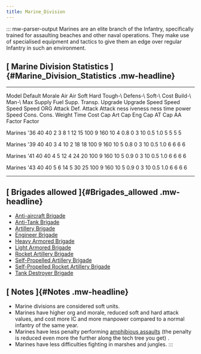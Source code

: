 ```yaml
---
title: Marine_Division
---
```


::: mw-parser-output
Marines are an elite branch of the Infantry, specifically trained for
assaulting beaches and other naval operations. They make use of
specialised equipment and tactics to give them an edge over regular
Infantry in such an environment.

## [ Marine Division Statistics ]{#Marine_Division_Statistics .mw-headline}

---

Model Default Morale Air Air Soft Hard Tough-\ Defens-\ Soft-\ Cost Build-\ Man-\ Max Supply Fuel Supp. Transp. Upgrade Upgrade Speed Speed Speed Speed
ORG Attack Def. Attack Attack ness iveness ness time power Speed Cons. Cons. Weight Time Cost Cap Art Cap Eng Cap AT Cap AA
Factor Factor

Marines \'36 40 40 2 3 8 1 12 15 100 9 160 10 4 0.8 0 3 10 0.5 1.0 5 5 5 5

Marines \'39 40 40 3 4 10 2 18 18 100 9 160 10 5 0.8 0 3 10 0.5 1.0 6 6 6 6

Marines \'41 40 40 4 5 12 4 24 20 100 9 160 10 5 0.9 0 3 10 0.5 1.0 6 6 6 6

Marines \'43 40 40 5 6 14 5 30 25 100 9 160 10 5 0.9 0 3 10 0.5 1.0 6 6 6 6

---

## [ Brigades allowed ]{#Brigades_allowed .mw-headline}

- [Anti-aircraft
  Brigade](/wiki/Anti-aircraft_Brigade "Anti-aircraft Brigade")
- [Anti-Tank Brigade](/wiki/Anti-Tank_Brigade "Anti-Tank Brigade")
- [Artillery Brigade](/wiki/Artillery_Brigade "Artillery Brigade")
- [Engineer Brigade](/wiki/Engineer_Brigade "Engineer Brigade")
- [Heavy Armored
  Brigade](/wiki/Heavy_Armored_Brigade "Heavy Armored Brigade")
- [Light Armored
  Brigade](/wiki/Light_Armored_Brigade "Light Armored Brigade")
- [Rocket Artillery
  Brigade](/wiki/Rocket_Artillery_Brigade "Rocket Artillery Brigade")
- [Self-Propelled Artillery
  Brigade](/wiki/Self-Propelled_Artillery_Brigade "Self-Propelled Artillery Brigade")
- [Self-Propelled Rocket Artillery
  Brigade](/wiki/Self-Propelled_Rocket_Artillery_Brigade "Self-Propelled Rocket Artillery Brigade")
- [Tank Destroyer
  Brigade](/wiki/Tank_Destroyer_Brigade "Tank Destroyer Brigade")

## [ Notes ]{#Notes .mw-headline}

- Marine divisions are considered soft units.
- Marines have higher org and morale, reduced soft and hard attack
  values, and cost more IC and more manpower compared to a normal
  infantry of the same year.
- Marines have less penalty performing [amphibious
  assaults](/wiki/Amphibious_assault "Amphibious assault") (the
  penalty is reduced even more the further along the tech tree you
  get) .
- Marines have less difficulties fighting in marshes and jungles.
  :::
